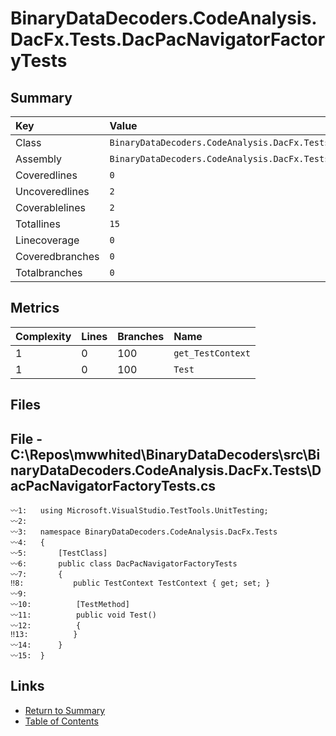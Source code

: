 ﻿# BinaryDataDecoders.CodeAnalysis.DacFx.Tests.DacPacNavigatorFactoryTests

## Summary

| Key             | Value                                                                     |
| :-------------- | :------------------------------------------------------------------------ |
| Class           | `BinaryDataDecoders.CodeAnalysis.DacFx.Tests.DacPacNavigatorFactoryTests` |
| Assembly        | `BinaryDataDecoders.CodeAnalysis.DacFx.Tests`                             |
| Coveredlines    | `0`                                                                       |
| Uncoveredlines  | `2`                                                                       |
| Coverablelines  | `2`                                                                       |
| Totallines      | `15`                                                                      |
| Linecoverage    | `0`                                                                       |
| Coveredbranches | `0`                                                                       |
| Totalbranches   | `0`                                                                       |

## Metrics

| Complexity | Lines | Branches | Name              |
| :--------- | :---- | :------- | :---------------- |
| 1          | 0     | 100      | `get_TestContext` |
| 1          | 0     | 100      | `Test`            |

## Files

## File - C:\Repos\mwwhited\BinaryDataDecoders\src\BinaryDataDecoders.CodeAnalysis.DacFx.Tests\DacPacNavigatorFactoryTests.cs

```CSharp
〰1:   using Microsoft.VisualStudio.TestTools.UnitTesting;
〰2:   
〰3:   namespace BinaryDataDecoders.CodeAnalysis.DacFx.Tests
〰4:   {
〰5:       [TestClass]
〰6:       public class DacPacNavigatorFactoryTests
〰7:       {
‼8:           public TestContext TestContext { get; set; }
〰9:   
〰10:          [TestMethod]
〰11:          public void Test()
〰12:          {
‼13:          }
〰14:      }
〰15:  }
```

## Links

* [Return to Summary](Summary.md)
* [Table of Contents](../TOC.md)

